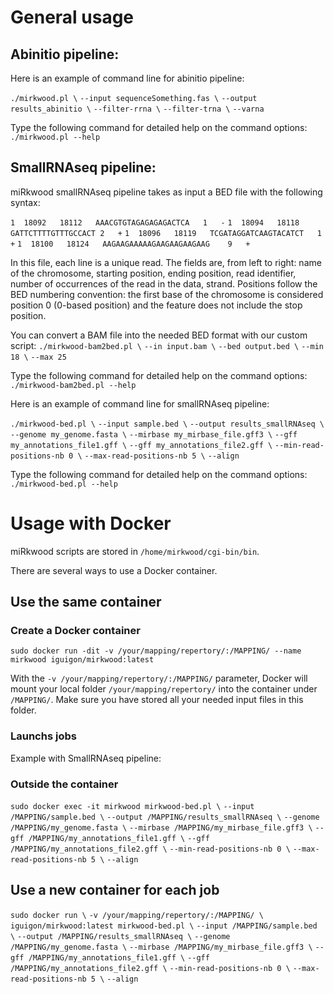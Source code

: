 # General usage


## Abinitio pipeline:

Here is an example of command line for abinitio pipeline:

`./mirkwood.pl \`
`--input sequenceSomething.fas \`
`--output results_abinitio \`
`--filter-rrna \`
`--filter-trna \`
`--varna`

Type the following command for detailed help on the command options:
`./mirkwood.pl --help`


## SmallRNAseq pipeline:

miRkwood smallRNAseq pipeline takes as input a BED file with the following syntax:

`1	18092	18112	AAACGTGTAGAGAGAGACTCA	1	-`
`1	18094	18118	GATTCTTTTGTTTGCCACT	2	+`
`1	18096	18119	TCGATAGGATCAAGTACATCT	1	+`
`1	18100	18124	AAGAAGAAAAAGAAGAAGAAGAAG	9	+`

In this file, each line is a unique read.
The fields are, from left to right: name of the chromosome, starting position,
ending position, read identifier, number of occurrences of the read in the data, strand.
Positions follow the BED numbering convention: the first base of the chromosome is
considered position 0 (0-based position) and the feature does not include the stop position.

You can convert a BAM file into the needed BED format with our custom script:
`./mirkwood-bam2bed.pl \`
`--in input.bam \`
`--bed output.bed \`
`--min 18 \`
`--max 25`

Type the following command for detailed help on the command options:
`./mirkwood-bam2bed.pl --help`


Here is an example of command line for smallRNAseq pipeline:

`./mirkwood-bed.pl \`
`--input sample.bed \`
`--output results_smallRNAseq \`
`--genome my_genome.fasta \`
`--mirbase my_mirbase_file.gff3 \`
`--gff my_annotations_file1.gff \`
`--gff my_annotations_file2.gff \`
`--min-read-positions-nb 0 \`
`--max-read-positions-nb 5 \`
`--align`

Type the following command for detailed help on the command options:
`./mirkwood-bed.pl --help`


# Usage with Docker

miRkwood scripts are stored in `/home/mirkwood/cgi-bin/bin`.

There are several ways to use a Docker container.


## Use the same container


### Create a Docker container

`sudo docker run -dit -v /your/mapping/repertory/:/MAPPING/ --name mirkwood iguigon/mirkwood:latest`

With the `-v /your/mapping/repertory/:/MAPPING/` parameter,
Docker will mount your local folder `/your/mapping/repertory/` into the container under `/MAPPING/`.
Make sure you have stored all your needed input files in this folder.


### Launchs jobs

Example with SmallRNAseq pipeline:


### Outside the container

`sudo docker exec -it mirkwood mirkwood-bed.pl \`
`--input /MAPPING/sample.bed \`
`--output /MAPPING/results_smallRNAseq \`
`--genome /MAPPING/my_genome.fasta \`
`--mirbase /MAPPING/my_mirbase_file.gff3 \`
`--gff /MAPPING/my_annotations_file1.gff \`
`--gff /MAPPING/my_annotations_file2.gff \`
`--min-read-positions-nb 0 \`
`--max-read-positions-nb 5 \`
`--align`


## Use a new container for each job

`sudo docker run \`
`-v /your/mapping/repertory/:/MAPPING/ \`
`iguigon/mirkwood:latest mirkwood-bed.pl \`
`--input /MAPPING/sample.bed \`
`--output /MAPPING/results_smallRNAseq \`
`--genome /MAPPING/my_genome.fasta \`
`--mirbase /MAPPING/my_mirbase_file.gff3 \`
`--gff /MAPPING/my_annotations_file1.gff \`
`--gff /MAPPING/my_annotations_file2.gff \`
`--min-read-positions-nb 0 \`
`--max-read-positions-nb 5 \`
`--align`
